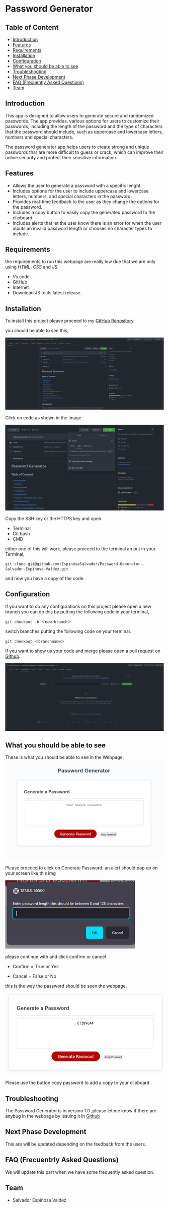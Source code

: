# Password Generator

## Table of Content

* [Introduction](#introduction)
* [Features](#features)
* [Requirements](#requirements)
* [Installation](#installation)
* [Configuration](#configuration)
* [What you should be able to see](#what-you-should-be-able-to-see)
* [Troubleshooting](#troubleshooting)
* [Next Phase Development](#next-phase-development)
* [FAQ (Frecuently Asked Questions)](#faq-frecuentrly-asked-questions)
* [Team](#team)

## Introduction

This app is designed to allow users to generate secure and randomized passwords. The app provides. various options for users to customize their passwords, including the length of the password and the type of characters that the password should include, such as uppercase and lowercase letters, numbers and special characters. 

The password generator app helps users to create strong and unique passwords thar are more difficult to guess or crack, which can improve their online security and protect their sensitive information.

## Features

* Allows the user to generate a password with a specific lenght.
* Includes options for the user to include uppercase and lowercase letters, numbers, and special characters in the password.
* Provides real-time feedback to the user as they change the options for the password.
* Includes a copy button to easily copy the generated password to the clipboard.
* Includes alerts that let the user know there is an error for when the user inputs an invalid password length or chooses no character types to include.

## Requirements

the requirements to run this webpage are really low due that we are only using *HTML*, *CSS* and *JS*.

* Vs code
* GitHub
* Internet
* Download JS to its latest release.

## Installation

To install this project please proceed to my [GitHub Repository](https://github.com/EspinosaSalvador/Password-Generator--Salvador-Espinosa-Valdez)

you should be able to see this,

![Github Repository](./Assets/Img/Github%20Repository.png)

Click on code as shown in the image

![Click on Code](./Assets/Img/SSH.png)

Copy the SSH key or the HTTPS key and open.

* Terminal
* Git bash
* CMD

either one of this will work. please proceed to the terminal an put in your Terminal,

```
git clone git@github.com:EspinosaSalvador/Password-Generator--Salvador-Espinosa-Valdez.git
```

and now you have a copy of the code.

## Configuration

If you want to do any configurations on this project please open a new branch you can do this by putting the following code in your terminal,

```
git checkout -b ＜new-branch＞
```

switch branches putting the following code on your terminal.

```
git checkout ＜branchname＞
```

If you want to show us your code and merge please open a pull request on [Github](https://github.com/EspinosaSalvador/Password-Generator--Salvador-Espinosa-Valdez/pulls).

![Pull request](./Assets/Img/Pull%20request.png)

## What you should be able to see

These is what you should be able to see in the Webpage,
![Webpage](./Assets/Img/Webpage%20working.png)

Please proceed to click on Generate Password. an alert should pop up on your screen like this img

![Pop-up](./Assets/Img/generate%20password.png)

please continue with and click confirm or cancel

* Confirm = True or Yes

* Cancel = False or No 

this is the way the password should be seen the webpage.

![Team-page](./Assets/Img/password-true.png)

Please use the button copy password to add a copy to your clipboard.

## Troubleshooting

The Password Generator is in version 1.0 ,please let me know if there are anybug in the webpage by issuing it in [Github](https://github.com/EspinosaSalvador/Password-Generator--Salvador-Espinosa-Valdez/issues)

## Next Phase Development

This are will be updated depending on the feedback from the users.

## FAQ (Frecuentrly Asked Questions)

We will update this part when we have some frequently asked question.

## Team

* Salvador Espinosa Valdez
